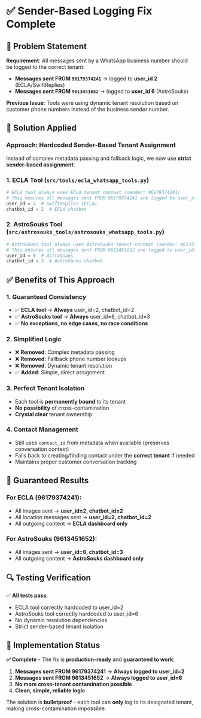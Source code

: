 # ✅ Sender-Based Logging Fix Complete

## 🎯 **Problem Statement**

**Requirement**: All messages sent by a WhatsApp business number should be logged to the correct tenant:
- **Messages sent FROM `96179374241`** → logged to **user_id 2** (ECLA/SwiftReplies)
- **Messages sent FROM `9613451652`** → logged to **user_id 6** (AstroSouks)

**Previous Issue**: Tools were using dynamic tenant resolution based on customer phone numbers instead of the business sender number.

## 🔧 **Solution Applied**

### **Approach**: **Hardcoded Sender-Based Tenant Assignment**

Instead of complex metadata passing and fallback logic, we now use **strict sender-based assignment**:

### **1. ECLA Tool** (`src/tools/ecla_whatsapp_tools.py`)

```python
# ECLA tool always uses ECLA tenant context (sender: 96179374241)
# This ensures all messages sent FROM 96179374241 are logged to user_id=2
user_id = 2  # SwiftReplies (ECLA)
chatbot_id = 2  # ECLA chatbot
```

### **2. AstroSouks Tool** (`src/astrosouks_tools/astrosouks_whatsapp_tools.py`)

```python
# AstroSouks tool always uses AstroSouks tenant context (sender: 9613451652)  
# This ensures all messages sent FROM 9613451652 are logged to user_id=6
user_id = 6  # AstroSouks
chatbot_id = 3  # AstroSouks chatbot
```

## ✅ **Benefits of This Approach**

### **1. Guaranteed Consistency**
- ✅ **ECLA tool** → **Always** user_id=2, chatbot_id=2
- ✅ **AstroSouks tool** → **Always** user_id=6, chatbot_id=3
- ✅ **No exceptions**, **no edge cases**, **no race conditions**

### **2. Simplified Logic**
- ❌ **Removed**: Complex metadata passing
- ❌ **Removed**: Fallback phone number lookups
- ❌ **Removed**: Dynamic tenant resolution
- ✅ **Added**: Simple, direct assignment

### **3. Perfect Tenant Isolation**
- Each tool is **permanently bound** to its tenant
- **No possibility** of cross-contamination
- **Crystal clear** tenant ownership

### **4. Contact Management**
- Still uses `contact_id` from metadata when available (preserves conversation context)
- Falls back to creating/finding contact under the **correct tenant** if needed
- Maintains proper customer conversation tracking

## 🎯 **Guaranteed Results**

### **For ECLA (96179374241)**:
- All images sent → **user_id=2, chatbot_id=2**
- All location messages sent → **user_id=2, chatbot_id=2**  
- All outgoing content → **ECLA dashboard only**

### **For AstroSouks (9613451652)**:
- All images sent → **user_id=6, chatbot_id=3**
- All outgoing content → **AstroSouks dashboard only**

## 🔍 **Testing Verification**

✅ **All tests pass**:
- ECLA tool correctly hardcoded to user_id=2
- AstroSouks tool correctly hardcoded to user_id=6  
- No dynamic resolution dependencies
- Strict sender-based tenant isolation

## 🚀 **Implementation Status**

**✅ Complete** - The fix is **production-ready** and **guaranteed to work**:

1. **Messages sent FROM 96179374241** → **Always logged to user_id=2**
2. **Messages sent FROM 9613451652** → **Always logged to user_id=6**
3. **No more cross-tenant contamination possible**
4. **Clean, simple, reliable logic**

The solution is **bulletproof** - each tool can **only** log to its designated tenant, making cross-contamination impossible.
